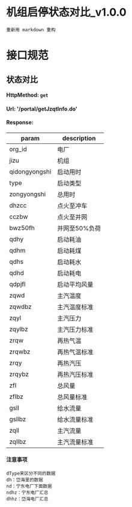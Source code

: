 # 机组启停状态对比_v1.0.0

    重新用 markdown 重构 
    
# 接口规范

## 状态对比
    
> 
#### HttpMethod: `get`
#### Url: '/portal/getJzqtInfo.do'
#### Response: 
param     |description
----------|---------------
org_id     | 电厂
jizu       | 机组 	
qidongyongshi|启动用时
type|启动类型 	
zongyongshi|总用时 	
dhzcc|点火至冲车 	
cczbw|点火至并网 	
bwz50fh|并网至50%负荷
qdhy|启动耗油
qdhm|启动耗煤
qdhs|启动耗水
qdhd|启动耗电 	
qdpjfl|启动平均风量	
zqwd|主汽温度 	
zqwdbz|主汽温度标准	
zqyl|主汽压力 	
zqylbz|主汽压力标准	
zrqw|再热气温 	
zrqwbz|再热气温标准	
zrqy|再热汽压 	
zrqybz|再热汽压标准	
zfl|总风量 	
zflbz|总风量标准	
gsll|给水流量 	
gsllbz|给水流量标准	
zqll|主汽流量 	
zqllbz|主汽流量标准 

#### 注意事项

    dType来区分不同的数据
    dh：岱海里的数据
    nd：宁东电厂下面数据
    ndhz：宁东电厂汇总
    dhhz：岱海电厂汇总